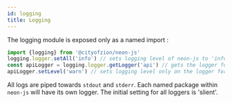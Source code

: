 ```yaml
---
id: logging
title: Logging
---
```


The logging module is exposed only as a named import :

```js
import {logging} from '@cityofzion/neon-js'
logging.logger.setAll('info') // sets logging level of neon-js to 'info'
const apiLogger = logging.logger.getLogger('api') // gets the logger for the api package
apiLogger.setLevel('warn') // sets logging level only on the logger for the api package
```

All logs are piped towards `stdout` and `stderr`. Each named package within `neon-js` will have its own logger. The initial setting for all loggers is 'slient'.
